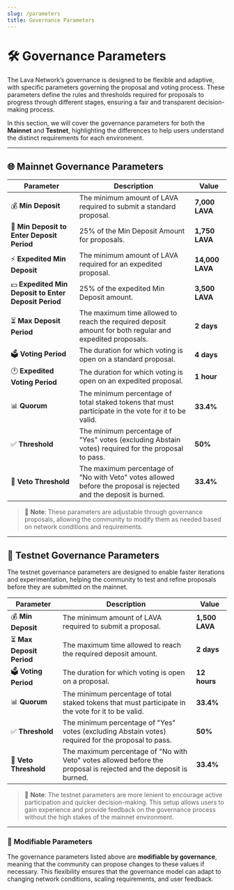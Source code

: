 ```yaml
---
slug: /parameters
title: Governance Parameters
---
```


# 🛠️ Governance Parameters

The Lava Network’s governance is designed to be flexible and adaptive, with specific parameters governing the proposal and voting process. These parameters define the rules and thresholds required for proposals to progress through different stages, ensuring a fair and transparent decision-making process.

In this section, we will cover the governance parameters for both the **Mainnet** and **Testnet**, highlighting the differences to help users understand the distinct requirements for each environment.

---

## 🌐 **Mainnet Governance Parameters**

| **Parameter**                                        | **Description**                                                                                                   | **Value**       |
| ---------------------------------------------------- | ----------------------------------------------------------------------------------------------------------------- | --------------- |
| 💰 **Min Deposit**                                   | The minimum amount of LAVA required to submit a standard proposal.                                                | **7,000 LAVA**  |
| 🏦 **Min Deposit to Enter Deposit Period**           | 25% of the Min Deposit Amount for proposals.                                                                      | **1,750 LAVA**  |
| ⚡ **Expedited Min Deposit**                         | The minimum amount of LAVA required for an expedited proposal.                                                    | **14,000 LAVA** |
| 💵 **Expedited Min Deposit to Enter Deposit Period** | 25% of the expedited Min Deposit amount.                                                                          | **3,500 LAVA**  |
| ⏳ **Max Deposit Period**                            | The maximum time allowed to reach the required deposit amount for both regular and expedited proposals.           | **2 days**      |
| 🗳️ **Voting Period**                                 | The duration for which voting is open on a standard proposal.                                                     | **4 days**      |
| 🕐 **Expedited Voting Period**                       | The duration for which voting is open on an expedited proposal.                                                   | **1 hour**      |
| 📊 **Quorum**                                        | The minimum percentage of total staked tokens that must participate in the vote for it to be valid.               | **33.4%**       |
| ✅ **Threshold**                                     | The minimum percentage of "Yes" votes (excluding Abstain votes) required for the proposal to pass.                | **50%**         |
| 🚫 **Veto Threshold**                                | The maximum percentage of "No with Veto" votes allowed before the proposal is rejected and the deposit is burned. | **33.4%**       |

> 📌 **Note**: These parameters are adjustable through governance proposals, allowing the community to modify them as needed based on network conditions and requirements.

---

## 🧪 **Testnet Governance Parameters**

The testnet governance parameters are designed to enable faster iterations and experimentation, helping the community to test and refine proposals before they are submitted on the mainnet.

| **Parameter**             | **Description**                                                                                                   | **Value**      |
| ------------------------- | ----------------------------------------------------------------------------------------------------------------- | -------------- |
| 💰 **Min Deposit**        | The minimum amount of LAVA required to submit a proposal.                                                         | **1,500 LAVA** |
| ⏳ **Max Deposit Period** | The maximum time allowed to reach the required deposit amount.                                                    | **2 days**     |
| 🗳️ **Voting Period**      | The duration for which voting is open on a proposal.                                                              | **12 hours**   |
| 📊 **Quorum**             | The minimum percentage of total staked tokens that must participate in the vote for it to be valid.               | **33.4%**      |
| ✅ **Threshold**          | The minimum percentage of "Yes" votes (excluding Abstain votes) required for the proposal to pass.                | **50%**        |
| 🚫 **Veto Threshold**     | The maximum percentage of "No with Veto" votes allowed before the proposal is rejected and the deposit is burned. | **33.4%**      |

> 📌 **Note**: The testnet parameters are more lenient to encourage active participation and quicker decision-making. This setup allows users to gain experience and provide feedback on the governance process without the high stakes of the mainnet environment.

---

### 🔄 **Modifiable Parameters**

The governance parameters listed above are **modifiable by governance**, meaning that the community can propose changes to these values if necessary. This flexibility ensures that the governance model can adapt to changing network conditions, scaling requirements, and user feedback.
